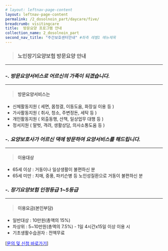 ```yaml
---
# layout: leftnav-page-content
layout: leftnav-page-content
permalink: /2_dosolnoin_part/daycare/five/
breadcrumb: visitingcare
title:  방문요양 프로그램 안내
collection_name: 2_dosolnoin_part
second_nav_title: "주간보호센터안내" #좌측 레벨1 메뉴제목
---
```


> ### **노인장기요양보험 방문요양 안내**

---

### *-. 방문요양서비스로 어르신의 가족이 되겠습니다.*

---

> #### **방문요양서비스는**

* 신체활동지원 ( 세면, 몸청결, 이동도움, 화장실 이용 등 )
* 가사활동지원 ( 취사, 청소, 주변정돈, 세탁 등 )
* 개인활동지원 ( 외출동행, 산책, 일상업무 대행 등 )
* 정서지원    ( 말벗, 격려, 생활상담, 의사소통도움 등 )

### *-. 요양보호사가 어르신 댁에 방문하여 요양서비스를 해드립니다.*

---

> #### **이용대상**

* 65세 이상 : 거동이나 일상생활이 불편하신 분
* 65세 미만 : 치매, 중풍, 파키슨병 등 노인성질환으로 거동이 불편하신 분

### *-. 장기요양보험 인정등급 1~5등급*

---

> #### **이용요금(본인부담)**

* 일반대상 : 10만원(총액의 15%)
* 차상위 : 5~10만원(총액의 7.5%) - 1일 4시간x15일 이상 이용 시
* 기초생활수습권자 : 전액무료


[[<span style="color:blue">문의 및 신청 바로가기</span>] ](/1_0_templeNews/questions/)
